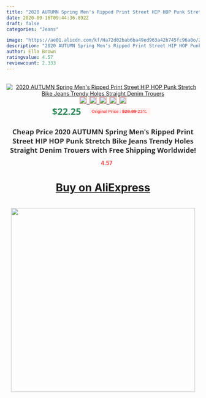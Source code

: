 ```yaml
---
title: "2020 AUTUMN Spring Men's Ripped Print Street HIP HOP Punk Stretch Bike Jeans Trendy Holes Straight Denim Trouers"
date: 2020-09-16T09:44:36.892Z
draft: false
categories: "Jeans"

image: "https://ae01.alicdn.com/kf/Ha72d02bab6ba49ed963a42b745fc96a0o/2020-AUTUMN-Spring-Men-s-Ripped-Print-Street-HIP-HOP-Punk-Stretch-Bike-Jeans-Trendy-Holes.jpg"
description: "2020 AUTUMN Spring Men's Ripped Print Street HIP HOP Punk Stretch Bike Jeans Trendy Holes Straight Denim Trouers"
author: Ella Brown
ratingvalue: 4.57
reviewcount: 2.333
---
```

<br>
<div style="text-align: center;">
<a href="https://s.click.aliexpress.com/e/_AtMrSl" target="_blank" rel="nofollow noopener noreferrer"><img alt="2020 AUTUMN Spring Men's Ripped Print Street HIP HOP Punk Stretch Bike Jeans Trendy Holes Straight Denim Trouers" class="magnifier-image" src="https://ae01.alicdn.com/kf/Ha72d02bab6ba49ed963a42b745fc96a0o/2020-AUTUMN-Spring-Men-s-Ripped-Print-Street-HIP-HOP-Punk-Stretch-Bike-Jeans-Trendy-Holes.jpg_640x640.jpg">
<br>
<img style="border:1px solid salmon" src="https://ae01.alicdn.com/kf/Ha72d02bab6ba49ed963a42b745fc96a0o/2020-AUTUMN-Spring-Men-s-Ripped-Print-Street-HIP-HOP-Punk-Stretch-Bike-Jeans-Trendy-Holes.jpg_120x120.jpg">&nbsp;&nbsp;<img style="border:1px solid salmon" src="https://ae01.alicdn.com/kf/Hebbbf5adc58345c1ae8feada4233b4921/2020-AUTUMN-Spring-Men-s-Ripped-Print-Street-HIP-HOP-Punk-Stretch-Bike-Jeans-Trendy-Holes.jpg_120x120.jpg">&nbsp;&nbsp;<img style="border:1px solid salmon" src="https://ae01.alicdn.com/kf/H11d6e9dce0da4edca01e3a564575aff9h/2020-AUTUMN-Spring-Men-s-Ripped-Print-Street-HIP-HOP-Punk-Stretch-Bike-Jeans-Trendy-Holes.jpg_120x120.jpg">&nbsp;&nbsp;<img style="border:1px solid salmon" src="https://ae01.alicdn.com/kf/H44cbad55372c4ae7870475e3c89f1b1eH/2020-AUTUMN-Spring-Men-s-Ripped-Print-Street-HIP-HOP-Punk-Stretch-Bike-Jeans-Trendy-Holes.jpg_120x120.jpg">&nbsp;&nbsp;<img style="border:1px solid salmon" src="https://ae01.alicdn.com/kf/H074187bedb8d40adad3118cca7c04dfbT/2020-AUTUMN-Spring-Men-s-Ripped-Print-Street-HIP-HOP-Punk-Stretch-Bike-Jeans-Trendy-Holes.jpg_120x120.jpg"></a></div><br0>
<div style="text-align: center;"><span style="background-color: white; border: 0px; box-sizing: border-box; color: seagreen; display: inline-block; font-family: &quot;open sans&quot; , &quot;arial&quot; , &quot;helvetica&quot; , sans-serif , &quot;heiti&quot;; font-size: 24px; font-stretch: inherit; font-weight: 700; line-height: inherit; margin: 0px 10px 0px 0px; padding: 0px; vertical-align: middle;">$22.25 </span>
<span style="background: rgb(255 , 241 , 241); border-radius: 3px; border: 0px; box-sizing: border-box; color: #ff4747; display: inline-block; font-family: inherit; font-size: 12px; font-stretch: inherit; font-style: inherit; font-variant: inherit; font-weight: 600; line-height: inherit; margin: 0px; padding: 2px 5px; transform: scale(0.9); vertical-align: middle;">Original Price : <b style="text-decoration: line-through;">$28.89 </b> 23%&nbsp;&nbsp;</span></div>
<h1 style="color: #333333; display: inline-block; font-family: &quot;open sans&quot; , &quot;arial&quot; , &quot;helvetica&quot; , sans-serif , &quot;heiti&quot;; font-size: 18px; font-stretch: inherit; font-weight: 700; text-align: center;">Cheap Price 2020 AUTUMN Spring Men's Ripped Print Street HIP HOP Punk Stretch Bike Jeans Trendy Holes Straight Denim Trouers with Free Shipping Worldwide!</h1>
<div style="color: #ff4747; text-align: center;">
<img src="https://4.bp.blogspot.com/-M0ZcTcb-5uY/XleCXlxnR4I/AAAAAAAAAEc/OrjgMkXV1oMQFaCRZj5HQwOCBcu3w1FegCPcBGAYYCw/s1600/star.png" style="height: 15px;">&nbsp;<b>4.57</b></div>
<div class="button_cont" align="center"><a class="buynow_a" href="https://s.click.aliexpress.com/e/_AtMrSl" target="_blank" rel="nofollow noopener noreferrer"><H1>Buy on AliExpress</H1></a></div><br>
<div class="separator" style="clear: both; text-align: center;">
<img src="https://lh3.googleusercontent.com/-pTy5HemUv9M/XlePHvY0dAI/AAAAAAAAAE4/0nX5iRUoIWY8eMW9Dpxeirr157OZliDIgCLcBGAsYHQ/s1600/badge.gif" width="480">
</div>
